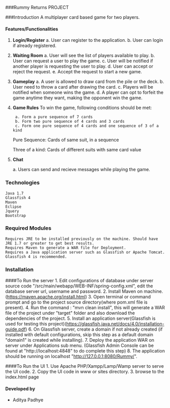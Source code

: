 ###Rummy Returns PROJECT  

###Introduction
A multiplayer card based game for two players.   

#### Features/Functionalities
1. **Login/Register**
    a. User can register to the application.
    b. User can login if already registered.

2. **Waiting Room** 
	a. User will see the list of players available to play.
	b. User can request a user to play the game.
	c. User will be notified if another player is requesting the user to play.
	d. User can accept or reject the request.
	e. Accept the request to start a new game.
		
3. **Gameplay** 
    a. A user is allowed to draw card from the pile or the deck.
    b. User need to throw a card after drawing the card.
    c. Players will be notified when someone wins the game.
    d. A player can opt to forfeit the game anytime they want, making the opponent win the game.
    
4. **Game Rules**
	To win the game, following conditions should be met:

		a. Form a pure sequence of 7 cards
		b. Form two pure sequence of 4 cards and 3 cards
		c. Form one pure sequence of 4 cards and one sequence of 3 of a kind
	Pure Sequence: Cards of same suit, in a sequence

	Three of a kind: Cards of different suits with same card value
	
5. **Chat**

	a. Users can send and recieve messages while playing the game.
	
### Technologies

    Java 1.7
    Glassfish 4
    Maven
    Eclipse
    Jquery
    Bootstrap

 		
### Required Modules
	Requires JRE to be installed previously on the machine. Should have JRE 1.7 or greater to get best results.
	Requires Maven to generate a WAR file for Deployment.
	Requires a Java application server such as Glassfish or Apache Tomcat. Glassfish 4 is recommended.
	
### Installation	
####To Run the server
	1. Edit configurations of database under server source code "/src/main/webapp/WEB-INF/spring-config.xml", edit the database server url, username and password.
    2. Install Maven on machine.(https://maven.apache.org/install.html)
    3. Open terminal or command prompt and go to the project source directory(where pom.xml file is present).
    4. Run the command : "mvn clean install", this will generate a WAR file of the project under "target" folder and also download the dependencies of the project.
    5. Install an application server(Glassfish is used for testing this project)(https://glassfish.java.net/docs/4.0/installation-guide.pdf)
    6. On Glassfish server, create a domain if not already created (if installed with default configurations, skip this step as a default domain "domain1" is created while installing).
    7. Deploy the application WAR on server under Applications sub menu. (Glassfish Admin Console can be found at "http://localhost:4848" to do complete this step)
    8. The application should be running on localhost "http://127.0.0.1:8080/Rummy/".
    
####To Run the UI
	1. Use Apache PHP/Xampp/Lamp/Wamp server to serve the UI code.
	2. Copy the UI code in www or sites directory.
	3. browse to the index.html page
	
#### Developed by
* Aditya Padhye
